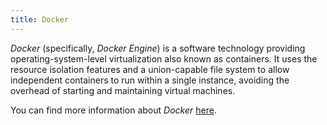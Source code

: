 ```yaml
---
title: Docker
---
```


*Docker* (specifically, *Docker Engine*) is a software technology providing operating-system-level virtualization also known as containers. It uses the resource isolation features and a union-capable file system to allow independent containers to run within a single instance, avoiding the overhead of starting and maintaining virtual machines.

You can find more information about *Docker* [here](https://docs.docker.com/).
